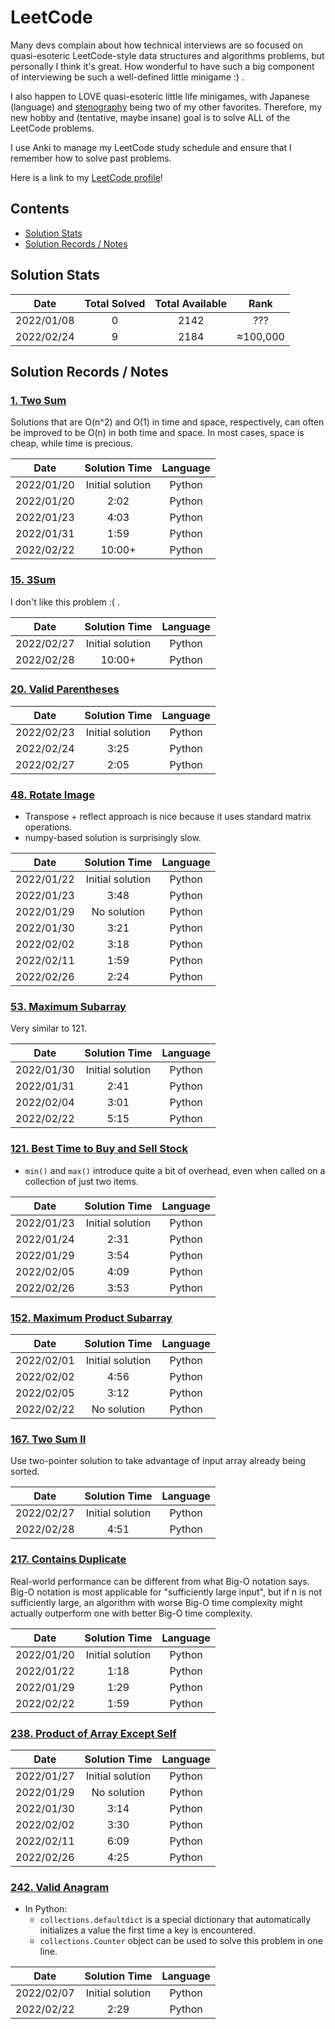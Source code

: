 # LeetCode
Many devs complain about how technical interviews are so focused on quasi-esoteric LeetCode-style data structures and algorithms problems, but personally I think it's great. How wonderful to have such a big component of interviewing be such a well-defined little minigame :) .

I also happen to LOVE quasi-esoteric little life minigames, with Japanese (language) and [stenography](dummy_link) being two of my other favorites. Therefore, my new hobby and (tentative, maybe insane) goal is to solve ALL of the LeetCode problems.

I use Anki to manage my LeetCode study schedule and ensure that I remember how to solve past problems.

Here is a link to my [LeetCode profile](https://leetcode.com/pete-debiase/)!

## Contents
<!-- MarkdownTOC levels="1,2" -->

- [Solution Stats](#solution-stats)
- [Solution Records / Notes](#solution-records--notes)

<!-- /MarkdownTOC -->
<!-- ───────────────────────────────────────────────────────────────────────────── -->

## Solution Stats
|    Date    | Total Solved | Total Available |   Rank   |
|:----------:|:------------:|:---------------:|:--------:|
| 2022/01/08 |      0       |      2142       |   ???    |
| 2022/02/24 |      9       |      2184       | ≈100,000 |

## Solution Records / Notes
### [1. Two Sum](https://leetcode.com/problems/two-sum/)
Solutions that are O(n^2) and O(1) in time and space, respectively, can often be improved to be O(n) in both time and space. In most cases, space is cheap, while time is precious.

|    Date    |  Solution Time   | Language |
|:----------:|:----------------:|:--------:|
| 2022/01/20 | Initial solution |  Python  |
| 2022/01/20 |       2:02       |  Python  |
| 2022/01/23 |       4:03       |  Python  |
| 2022/01/31 |       1:59       |  Python  |
| 2022/02/22 |      10:00+      |  Python  |

### [15. 3Sum](https://leetcode.com/problems/3sum/)
I don't like this problem :( .

|    Date    |  Solution Time   | Language |
|:----------:|:----------------:|:--------:|
| 2022/02/27 | Initial solution |  Python  |
| 2022/02/28 |      10:00+      |  Python  |

### [20. Valid Parentheses](https://leetcode.com/problems/valid-parentheses/)

|    Date    |  Solution Time   | Language |
|:----------:|:----------------:|:--------:|
| 2022/02/23 | Initial solution |  Python  |
| 2022/02/24 |       3:25       |  Python  |
| 2022/02/27 |       2:05       |  Python  |

### [48. Rotate Image](https://leetcode.com/problems/rotate-image/)
- Transpose + reflect approach is nice because it uses standard matrix operations.
- numpy-based solution is surprisingly slow.

|    Date    |  Solution Time   | Language |
|:----------:|:----------------:|:--------:|
| 2022/01/22 | Initial solution |  Python  |
| 2022/01/23 |       3:48       |  Python  |
| 2022/01/29 |   No solution    |  Python  |
| 2022/01/30 |       3:21       |  Python  |
| 2022/02/02 |       3:18       |  Python  |
| 2022/02/11 |       1:59       |  Python  |
| 2022/02/26 |       2:24       |  Python  |

### [53. Maximum Subarray](https://leetcode.com/problems/maximum-subarray/)
Very similar to 121.

|    Date    |  Solution Time   | Language |
|:----------:|:----------------:|:--------:|
| 2022/01/30 | Initial solution |  Python  |
| 2022/01/31 |       2:41       |  Python  |
| 2022/02/04 |       3:01       |  Python  |
| 2022/02/22 |       5:15       |  Python  |

### [121. Best Time to Buy and Sell Stock](https://leetcode.com/problems/best-time-to-buy-and-sell-stock/)
- `min()` and `max()` introduce quite a bit of overhead, even when called on a collection of just two items.

|    Date    |  Solution Time   | Language |
|:----------:|:----------------:|:--------:|
| 2022/01/23 | Initial solution |  Python  |
| 2022/01/24 |       2:31       |  Python  |
| 2022/01/29 |       3:54       |  Python  |
| 2022/02/05 |       4:09       |  Python  |
| 2022/02/26 |       3:53       |  Python  |

### [152. Maximum Product Subarray](https://leetcode.com/problems/maximum-product-subarray/)

|    Date    |  Solution Time   | Language |
|:----------:|:----------------:|:--------:|
| 2022/02/01 | Initial solution |  Python  |
| 2022/02/02 |       4:56       |  Python  |
| 2022/02/05 |       3:12       |  Python  |
| 2022/02/22 |   No solution    |  Python  |

### [167. Two Sum II](https://leetcode.com/problems/two-sum-ii-input-array-is-sorted/)
Use two-pointer solution to take advantage of input array already being sorted.

|    Date    |  Solution Time   | Language |
|:----------:|:----------------:|:--------:|
| 2022/02/27 | Initial solution |  Python  |
| 2022/02/28 |       4:51       |  Python  |

### [217. Contains Duplicate](https://leetcode.com/problems/contains-duplicate/)
Real-world performance can be different from what Big-O notation says. Big-O notation is most applicable for "sufficiently large input", but if n is not sufficiently large, an algorithm with worse Big-O time complexity might actually outperform one with better Big-O time complexity.

|    Date    |  Solution Time   | Language |
|:----------:|:----------------:|:--------:|
| 2022/01/20 | Initial solution |  Python  |
| 2022/01/22 |       1:18       |  Python  |
| 2022/01/29 |       1:29       |  Python  |
| 2022/02/22 |       1:59       |  Python  |

### [238. Product of Array Except Self](https://leetcode.com/problems/product-of-array-except-self/)

|    Date    |  Solution Time   | Language |
|:----------:|:----------------:|:--------:|
| 2022/01/27 | Initial solution |  Python  |
| 2022/01/29 |   No solution    |  Python  |
| 2022/01/30 |       3:14       |  Python  |
| 2022/02/02 |       3:30       |  Python  |
| 2022/02/11 |       6:09       |  Python  |
| 2022/02/26 |       4:25       |  Python  |

### [242. Valid Anagram](https://leetcode.com/problems/valid-anagram/)
- In Python:
    + `collections.defaultdict` is a special dictionary that automatically initializes a value the first time a key is encountered.
    + `collections.Counter` object can be used to solve this problem in one line.

|    Date    |  Solution Time   | Language |
|:----------:|:----------------:|:--------:|
| 2022/02/07 | Initial solution |  Python  |
| 2022/02/22 |       2:29       |  Python  |
